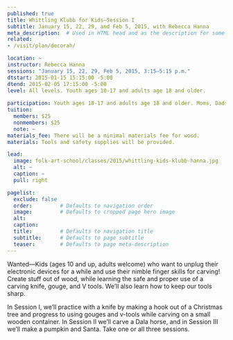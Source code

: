 ```yaml
---
published: true
title: Whittling Klubb for Kids—Session I 
subtitle: January 15, 22, 29, and Feb 5, 2015, with Rebecca Hanna 
meta_description:  # Used in HTML head and as the description for some search engines
related:
- /visit/plan/decorah/

location: ~
instructor: Rebecca Hanna 
sessions: "January 15, 22, 29, Feb 5, 2015, 3:15–5:15 p.m."
dtstart: 2015-01-15 15:15:00 -5:00
dtend: 2015-02-05 17:15:00 -5:00
level: All levels. Youth ages 10-17 and adults age 18 and older. 
  
participation: Youth ages 10-17 and adults age 18 and older. Moms, Dads, Grandmas, and Grandpas are welcome to take this class with you.
tuition:
  members: $25
  nonmembers: $25
  note: ~
materials_fee: There will be a minimal materials fee for wood.
materials: Tools and safety supplies will be provided.

lead:
  image: folk-art-school/classes/2015/whittling-kids-klubb-hanna.jpg
  alt: ~
  caption: ~
  pull: right

pagelist:
  exclude: false
  order:         # Defaults to navigation order  
  image:         # Defaults to cropped page hero image
  alt:
  caption:
  title:         # Defaults to navigation title
  subtitle:      # Defaults to page subtitle
  teaser:        # Defaults to page meta-description 
---
```

Wanted—Kids (ages 10 and up, adults welcome) who want to unplug their electronic devices for a while and use their nimble finger skills for carving! Create stuff out of wood, while learning the safe and proper use of a carving knife, gouge, and V tools. We’ll also learn how to keep our tools sharp. 

In Session I, we’ll practice with a knife by making a hook out of a Christmas tree and progress to using gouges and v-tools while carving on a small wooden container. In Session II we’ll carve a Dala horse, and in Session III we’ll make a pumpkin and Santa. Take one or all three sessions. 